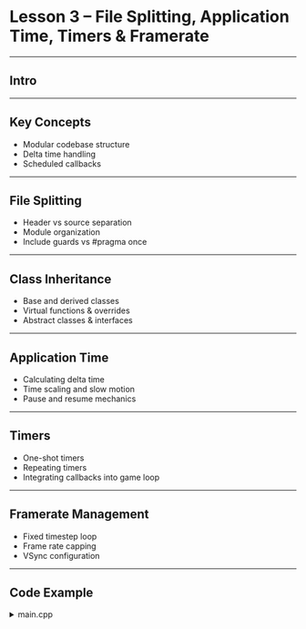 # Lesson 3 – File Splitting, Application Time, Timers & Framerate

---

## Intro

---

## Key Concepts

- Modular codebase structure
- Delta time handling
- Scheduled callbacks

---

## File Splitting

- Header vs source separation
- Module organization
- Include guards vs #pragma once

---

## Class Inheritance

- Base and derived classes
- Virtual functions & overrides
- Abstract classes & interfaces

---

## Application Time

- Calculating delta time
- Time scaling and slow motion
- Pause and resume mechanics

---

## Timers

- One-shot timers
- Repeating timers
- Integrating callbacks into game loop

---

## Framerate Management

- Fixed timestep loop
- Frame rate capping
- VSync configuration

---

## Code Example

<details>  
<summary>main.cpp</summary>  

```cpp
// SDL3 modular timing skeleton
